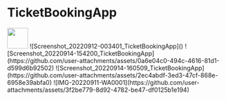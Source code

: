 # TicketBookingApp

<img src="https://github.com/user-attachments/assets/cfdff683-3273-47ef-838f-4b39e5234b68" width="48" height="48">
![Screenshot_20220912-003401_TicketBookingApp]()
![Screenshot_20220914-154200_TicketBookingApp](https://github.com/user-attachments/assets/0a6e04c0-494c-4616-81d1-d599d6b92502)
![Screenshot_20220914-160509_TicketBookingApp](https://github.com/user-attachments/assets/2ec4abdf-3ed3-47cf-868e-6958e39abfa0)
![IMG-20220911-WA0001](https://github.com/user-attachments/assets/3f2be779-8d92-4782-be47-df0125b1e194)
